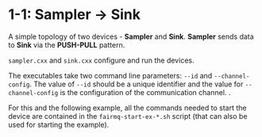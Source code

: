 1-1: Sampler -> Sink
====================

A simple topology of two devices - **Sampler** and **Sink**. **Sampler** sends data to **Sink** via the **PUSH-PULL** pattern.

`sampler.cxx` and `sink.cxx` configure and run the devices.

The executables take two command line parameters: `--id` and `--channel-config`. The value of `--id` should be a unique identifier and the value for `--channel-config` is the configuration of the communication channel. .

For this and the following example, all the commands needed to start the device are contained in the `fairmq-start-ex-*.sh` script (that can also be used for starting the example).
